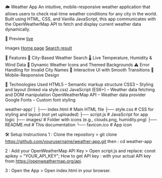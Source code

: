 🌦️ Weather App
An intuitive, mobile-responsive weather application that allows users to check real-time weather conditions for any city in the world. Built using HTML, CSS, and Vanilla JavaScript, this app communicates with the OpenWeatherMap API to fetch and display current weather data dynamically.

📸 Preview 
[live](https://manish-panwarr.github.io/weather_app/)

Images 
[Home page](https://github.com/user-attachments/assets/9724b11e-7a4c-411c-ba39-11f194272502)
[Search result](https://github.com/user-attachments/assets/b3e0558e-9fc4-498b-9974-c6c7365223cd)

🚀 Features
🔎 City-Based Weather Search
🌡️ Live Temperature, Humidity & Wind Data
🎨 Dynamic Weather Icons and Themed Backgrounds
⚠️ Error Handling for Invalid City Names
🎯 Interactive UI with Smooth Transitions
📱 Mobile-Responsive Design


🧰 Technologies Used
HTML5 – Semantic markup structure
CSS3 – Styling and layout (linked via style.css)
JavaScript (ES6+) – Weather data fetching and DOM manipulation
OpenWeatherMap API – Weather data provider
Google Fonts – Custom font styling

weather-app/
│
├── index.html               # Main HTML file
├── style.css                # CSS for styling and layout (not yet uploaded)
├── script.js                # JavaScript for app logic
├── images/                  # Folder with icons (e.g., clouds.png, humidity.png)
├── README.md                # This documentation
└── favicon.ico              # App icon

🛠️ Setup Instructions
1 : Clone the repository >  git clone https://github.com/yourusername/weather-app.git
                  then : cd weather-app

2 : Add your OpenWeatherMap API Key > Open script.js and replace: const apikey = "YOUR_API_KEY";
How to get API key : with your actual API key from https://openweathermap.org/api.

3 : Open the App    > Open index.html in your browser.  
